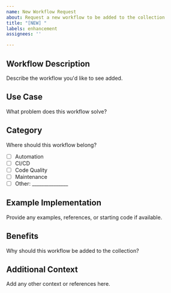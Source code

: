 ```yaml
---
name: New Workflow Request
about: Request a new workflow to be added to the collection
title: "[NEW] "
labels: enhancement
assignees: ''

---
```


## Workflow Description
Describe the workflow you'd like to see added.

## Use Case
What problem does this workflow solve?

## Category
Where should this workflow belong?
- [ ] Automation
- [ ] CI/CD
- [ ] Code Quality
- [ ] Maintenance
- [ ] Other: _______________

## Example Implementation
Provide any examples, references, or starting code if available.

## Benefits
Why should this workflow be added to the collection?

## Additional Context
Add any other context or references here.